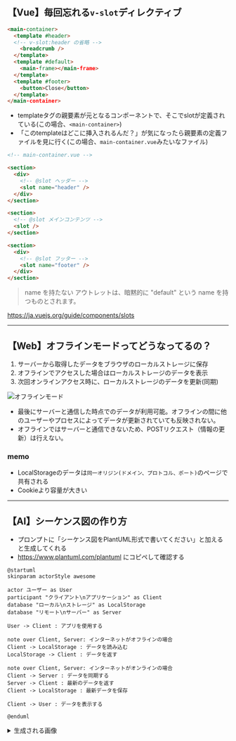 ## 【Vue】毎回忘れる`v-slot`ディレクティブ
```html
<main-container>
  <template #header>
  <!-- v-slot:header の省略 -->
    <breadcrumb />
  </template>
  <template #default>
    <main-frame></main-frame>
  </template>
  <template #footer>
    <button>Close</button>
  </template>
</main-container>
```

- templateタグの親要素が元となるコンポーネントで、そこでslotが定義されている(この場合、`<main-container>`)
- 「このtemplateはどこに挿入されるんだ？」が気になったら親要素の定義ファイルを見に行く(この場合、`main-container.vue`みたいなファイル)

```html
<!-- main-container.vue -->

<section>
  <div>
    <!-- @slot ヘッダー -->
    <slot name="header" />
  </div>
</section>

<section>
  <!-- @slot メインコンテンツ -->
  <slot />
</section>

<section>
  <div>
    <!-- @slot フッター -->
    <slot name="footer" />
  </div>
</section>
```

> name を持たない <slot> アウトレットは、暗黙的に "default" という name を持つものとされます。

https://ja.vuejs.org/guide/components/slots

---

## 【Web】オフラインモードってどうなってるの？
1. サーバーから取得したデータをブラウザのローカルストレージに保存
2. オフラインでアクセスした場合はローカルストレージのデータを表示
3. 次回オンラインアクセス時に、ローカルストレージのデータを更新(同期)

![オフラインモード](https://github.com/naon708/til/assets/77439261/d496ce8e-cd86-4177-878c-c6c6cadce796)

- 最後にサーバーと通信した時点でのデータが利用可能。オフラインの間に他のユーザーやプロセスによってデータが更新されていても反映されない。
- オフラインではサーバーと通信できないため、POSTリクエスト（情報の更新）は行えない。

### memo
- LocalStorageのデータは`同一オリジン(ドメイン、プロトコル、ポート)`のページで共有される
- Cookieより容量が大きい

---

## 【AI】シーケンス図の作り方
- プロンプトに「シーケンス図をPlantUML形式で書いてください」と加えると生成してくれる
- https://www.plantuml.com/plantuml にコピペして確認する
```plantuml
@startuml
skinparam actorStyle awesome

actor ユーザー as User
participant "クライアント\nアプリケーション" as Client
database "ローカル\nストレージ" as LocalStorage
database "リモート\nサーバー" as Server

User -> Client : アプリを使用する

note over Client, Server: インターネットがオフラインの場合
Client -> LocalStorage : データを読み込む
LocalStorage -> Client : データを返す

note over Client, Server: インターネットがオンラインの場合
Client -> Server : データを同期する
Server -> Client : 最新のデータを返す
Client -> LocalStorage : 最新データを保存

Client -> User : データを表示する

@enduml
```

<details><summary>生成される画像</summary>

![オフラインモード](https://github.com/naon708/til/assets/77439261/cec59276-4f4a-4a51-88d5-b8bd7eddcd7e)

</details> 
